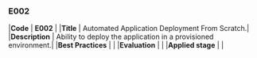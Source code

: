 ### E002

|**Code**           | **E002** |
|**Title**          | Automated Application Deployment From Scratch.|
|**Description**    | Ability to deploy the application in a provisioned environment.|
|**Best Practices** | |
|**Evaluation**     | |
|**Applied stage**  | |
